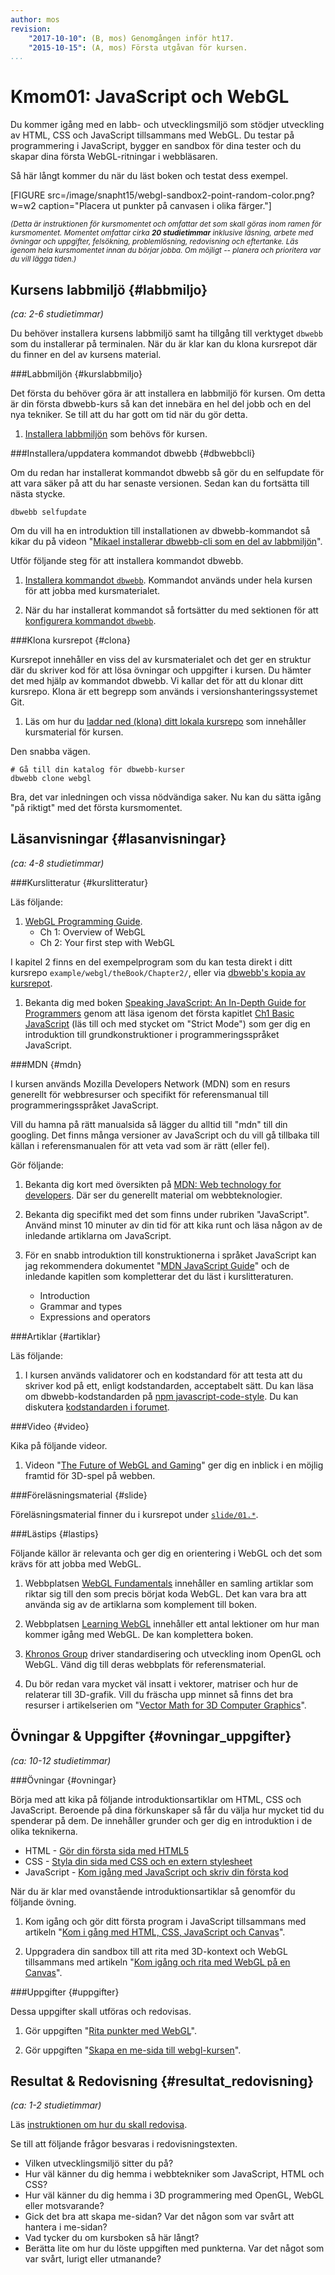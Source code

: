 ```yaml
---
author: mos
revision:
    "2017-10-10": (B, mos) Genomgången inför ht17.
    "2015-10-15": (A, mos) Första utgåvan för kursen.
...
```

Kmom01: JavaScript och WebGL
==================================

Du kommer igång med en labb- och utvecklingsmiljö som stödjer utveckling av HTML, CSS och JavaScript tillsammans med WebGL. Du testar på programmering i JavaScript, bygger en sandbox för dina tester och du skapar dina första WebGL-ritningar i webbläsaren.

<!--more-->


Så här långt kommer du när du läst boken och testat dess exempel.

[FIGURE src=/image/snapht15/webgl-sandbox2-point-random-color.png?w=w2 caption="Placera ut punkter på canvasen i olika färger."]



<small><i>(Detta är instruktionen för kursmomentet och omfattar det som skall göras inom ramen för kursmomentet. Momentet omfattar cirka **20 studietimmar** inklusive läsning, arbete med övningar och uppgifter, felsökning, problemlösning, redovisning och eftertanke. Läs igenom hela kursmomentet innan du börjar jobba. Om möjligt -- planera och prioritera var du vill lägga tiden.)</i></small>



Kursens labbmiljö  {#labbmiljo}
---------------------------------

*(ca: 2-6 studietimmar)*

Du behöver installera kursens labbmiljö samt ha tillgång till verktyget `dbwebb` som du installerar på terminalen. När du är klar kan du klona kursrepot där du finner en del av kursens material.



###Labbmiljön {#kurslabbmiljo}

Det första du behöver göra är att installera en labbmiljö för kursen. Om detta är din första dbwebb-kurs så kan det innebära en hel del jobb och en del nya tekniker. Se till att du har gott om tid när du gör detta.

1. [Installera labbmiljön](./../labbmiljo) som behövs för kursen. 



###Installera/uppdatera kommandot dbwebb {#dbwebbcli}

Om du redan har installerat kommandot dbwebb så gör du en selfupdate för att vara säker på att du har senaste versionen. Sedan kan du fortsätta till nästa stycke.

```text
dbwebb selfupdate
```

Om du vill ha en introduktion till installationen av dbwebb-kommandot så kikar du på videon "[Mikael installerar dbwebb-cli som en del av labbmiljön](https://www.youtube.com/watch?v=vlZRW2OZamE)".

Utför följande steg för att installera kommandot dbwebb.

1. [Installera kommandot `dbwebb`](dbwebb-cli/kom-igang-och-installera). Kommandot används under hela kursen för att jobba med kursmaterialet.

1. När du har installerat kommandot så fortsätter du med sektionen för att [konfigurera kommandot `dbwebb`](dbwebb-cli/konfiguration).



###Klona kursrepot {#clona}

Kursrepot innehåller en viss del av kursmaterialet och det ger en struktur där du skriver kod för att lösa övningar och uppgifter i kursen. Du hämter det med hjälp av kommandot dbwebb. Vi kallar det för att du klonar ditt kursrepo. Klona är ett begrepp som används i versionshanteringssystemet Git.

1. Läs om hur du [laddar ned (klona) ditt lokala kursrepo](dbwebb-cli/clone) som innehåller kursmaterial för kursen.

Den snabba vägen.

```text
# Gå till din katalog för dbwebb-kurser
dbwebb clone webgl
```

Bra, det var inledningen och vissa nödvändiga saker. Nu kan du sätta igång "på riktigt" med det första kursmomentet.



Läsanvisningar  {#lasanvisningar}
---------------------------------

*(ca: 4-8 studietimmar)*


###Kurslitteratur  {#kurslitteratur}

Läs följande:

1. [WebGL Programming Guide](kunskap/boken-webgl-programming-guide).
    * Ch 1: Overview of WebGL
    * Ch 2: Your first step with WebGL

I kapitel 2 finns en del exempelprogram som du kan testa direkt i ditt kursrepo `example/webgl/theBook/Chapter2/`, eller via [dbwebb's kopia av kursrepot](webgl/repo/example/webgl/theBook/Chapter2/).

1. Bekanta dig med boken [Speaking JavaScript: An In-Depth Guide for Programmers](kunskap/boken-speaking-javascript) genom att läsa igenom det första kapitlet [Ch1 Basic JavaScript](http://speakingjs.com/es5/ch01.html) (läs till och med stycket om "Strict Mode") som ger dig en introduktion till grundkonstruktioner i programmeringsspråket JavaScript.



###MDN {#mdn}

I kursen används Mozilla Developers Network (MDN) som en resurs generellt för webbresurser och specifikt för referensmanual till programmeringsspråket JavaScript.

Vill du hamna på rätt manualsida så lägger du alltid till "mdn" till din googling. Det finns många versioner av JavaScript och du vill gå tillbaka till källan i referensmanualen för att veta vad som är rätt (eller fel).

Gör följande:

1. Bekanta dig kort med översikten på [MDN: Web technology for developers](https://developer.mozilla.org/en-US/docs/Web). Där ser du generellt material om webbteknologier.

1. Bekanta dig specifikt med det som finns under rubriken "JavaScript". Använd minst 10 minuter av din tid för att kika runt och läsa någon av de inledande artiklarna om JavaScript.

1. För en snabb introduktion till konstruktionerna i språket JavaScript kan jag rekommendera dokumentet "[MDN JavaScript Guide](https://developer.mozilla.org/en-US/docs/Web/JavaScript/Guide)" och de inledande kapitlen som kompletterar det du läst i kurslitteraturen.
    * Introduction
    * Grammar and types
    * Expressions and operators



###Artiklar {#artiklar}

Läs följande:

1. I kursen används validatorer och en kodstandard för att testa att du skriver kod på ett, enligt kodstandarden, acceptabelt sätt. Du kan läsa om dbwebb-kodstandarden på [npm javascript-code-style](https://www.npmjs.com/package/javascript-style-guide). Du kan diskutera [kodstandarden i forumet](t/6327).



###Video  {#video}

Kika på följande videor.

1. Videon "[The Future of WebGL and Gaming](https://www.youtube.com/watch?v=6lnEmAYVziA)" ger dig en inblick i en möjlig framtid för 3D-spel på webben.



###Föreläsningsmaterial {#slide}

Föreläsningsmaterial finner du i kursrepot under [`slide/01.*`](webgl/repo/slide).



###Lästips {#lastips}

Följande källor är relevanta och ger dig en orientering i WebGL och det som krävs för att jobba med WebGL.

1. Webbplatsen [WebGL Fundamentals](http://webglfundamentals.org/) innehåller en samling artiklar som riktar sig till den som precis börjat koda WebGL. Det kan vara bra att använda sig av de artiklarna som komplement till boken. 

1. Webbplatsen [Learning WebGL](http://learningwebgl.com/blog/?page_id=1217) innehåller ett antal lektioner om hur man kommer igång med WebGL. De kan komplettera boken.

1. [Khronos Group](https://www.khronos.org/) driver standardisering och utveckling inom OpenGL och WebGL. Vänd dig till deras webbplats för referensmaterial.

1. Du bör redan vara mycket väl insatt i vektorer, matriser och hur de relaterar till 3D-grafik. Vill du fräscha upp minnet så finns det bra resurser i artikelserien om "[Vector Math for 3D Computer Graphics](http://www.dickbaldwin.com/KjellTutorial/KjellVectorTutorialIndex.htm)".



Övningar & Uppgifter  {#ovningar_uppgifter}
-------------------------------------------

*(ca: 10-12 studietimmar)*



###Övningar {#ovningar}

Börja med att kika på följande introduktionsartiklar om HTML, CSS och JavaScript. Beroende på dina förkunskaper så får du välja hur mycket tid du spenderar på dem. De innehåller grunder och ger dig en introduktion i de olika teknikerna.

* HTML - [Gör din första sida med HTML5](coachen/gor-din-forsta-sida-med-html5)
* CSS - [Styla din sida med CSS och en extern stylesheet](coachen/styla-din-sida-med-css-och-en-extern-stylesheet)
* JavaScript - [Kom igång med JavaScript och skriv din första kod](coachen/kom-igang-med-javascript-och-skriv-din-forsta-kod)



När du är klar med ovanstående introduktionsartiklar så genomför du följande övning.

1. Kom igång och gör ditt första program i JavaScript tillsammans med artikeln "[Kom i gång med HTML, CSS, JavaScript och Canvas](kunskap/kom-i-gang-med-html-css-javascript-och-canvas)".

2. Uppgradera din sandbox till att rita med 3D-kontext och WebGL tillsammans med artikeln "[Kom igång och rita med WebGL på en Canvas](kunskap/kom-igang-och-rita-med-webgl-pa-en-canvas)".



###Uppgifter {#uppgifter}

Dessa uppgifter skall utföras och redovisas.

1. Gör uppgiften "[Rita punkter med WebGL](uppgift/rita-punkter-med-webgl)".

1. Gör uppgiften "[Skapa en me-sida till webgl-kursen](uppgift/skapa-en-me-sida-till-webgl-kursen)".



Resultat & Redovisning  {#resultat_redovisning}
-----------------------------------------------

*(ca: 1-2 studietimmar)*

Läs [instruktionen om hur du skall redovisa](./../redovisa).

Se till att följande frågor besvaras i redovisningstexten.

* Vilken utvecklingsmiljö sitter du på?
* Hur väl känner du dig hemma i webbtekniker som JavaScript, HTML och CSS?
* Hur väl känner du dig hemma i 3D programmering med OpenGL, WebGL eller motsvarande?
* Gick det bra att skapa me-sidan? Var det någon som var svårt att hantera i me-sidan?
* Vad tycker du om kursboken så här långt?
* Berätta lite om hur du löste uppgiften med punkterna. Var det något som var svårt, lurigt eller utmanande?
